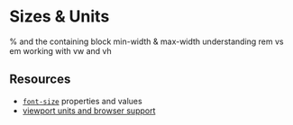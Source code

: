 # Sizes & Units


% and the containing block
min-width & max-width
understanding rem vs em
working with vw and vh


## Resources

- [`font-size`](https://developer.mozilla.org/en-US/docs/Web/CSS/font-size) properties and values
- [viewport units and browser support](https://caniuse.com/#search=vh)
